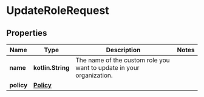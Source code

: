 
# UpdateRoleRequest

## Properties
Name | Type | Description | Notes
------------ | ------------- | ------------- | -------------
**name** | **kotlin.String** | The name of the custom role you want to update in your organization. | 
**policy** | [**Policy**](Policy.md) |  | 




